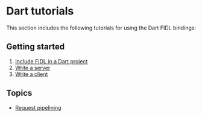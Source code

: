 # Dart tutorials

This section includes the following tutorials for using the Dart
FIDL bindings:

## Getting started

1. [Include FIDL in a Dart project][using-fidl]
2. [Write a server][server]
3. [Write a client][async]

## Topics

* [Request pipelining][pipelining]

<!-- xrefs -->
[using-fidl]: basics/using-fidl.md
[server]: basics/server.md
[async]: basics/client.md
[pipelining]: topics/request-pipelining.md
